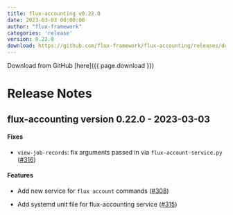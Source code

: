```yaml
---
title: flux-accounting v0.22.0
date: 2023-03-03 00:00:00
author: "flux-framework"
categories: 'release'
version: 0.22.0
download: https://github.com/flux-framework/flux-accounting/releases/download/v0.22.0/flux-accounting-0.22.0.tar.gz
---
```


Download from GitHub [here]({{ page.download }})

# Release Notes

flux-accounting version 0.22.0 - 2023-03-03
-------------------------------------------

#### Fixes

* `view-job-records`: fix arguments passed in via `flux-account-service.py` ([#316](https://github.com/flux-framework/flux-accounting/issues/316))

#### Features

* Add new service for `flux account` commands ([#308](https://github.com/flux-framework/flux-accounting/issues/308))

* Add systemd unit file for flux-accounting service ([#315](https://github.com/flux-framework/flux-accounting/issues/315))
